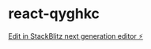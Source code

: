 # react-qyghkc

[Edit in StackBlitz next generation editor ⚡️](https://stackblitz.com/~/github.com/NoufBShaheen/react-qyghkc)